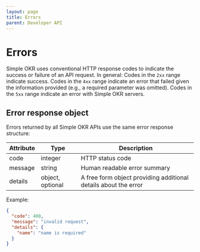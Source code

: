 ```yaml
---
layout: page
title: Errors
parent: Developer API
---
```


# Errors

Simple OKR uses conventional HTTP response codes to indicate the success or
failure of an API request. In general: Codes in the `2xx` range indicate
success.  Codes in the `4xx` range indicate an error that failed given the
information provided (e.g., a required parameter was omitted). Codes in the
`5xx` range indicate an error with Simple OKR servers.

## Error response object

Errors returned by all Simple OKR APIs use the same error response structure:

| Attribute | Type | Description |
|-----------|------|-------------|
| code | integer | HTTP status code |
| message | string | Human readable error summary |
| details | object, optional | A free form object providing additional details about the error |

Example:

```json
{
  "code": 400,
  "message": "invalid request",
  "details": {
    "name": "name is required"
  }
}
```
